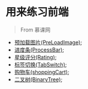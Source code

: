 # 用来练习前端
> From 慕课网
* [预加载图片(PreLoadImage)](https://github.com/ffguo/EndWebPratices/tree/master/PreLoadImage);
* [进度条(ProcessBar)](https://github.com/ffguo/EndWebPratices/tree/master/ProcessBar);
* [星级评分(Rating)](https://github.com/ffguo/EndWebPratices/tree/master/Rating);
* [标签切换(TabSwitch)](https://github.com/ffguo/EndWebPratices/tree/master/TabSwitch);
* [购物车(shoppingCart)](https://github.com/ffguo/EndWebPratices/tree/master/shoppingCart);
* [二叉树(BinaryTree)](https://github.com/ffguo/EndWebPratices/tree/master/BinaryTree);
